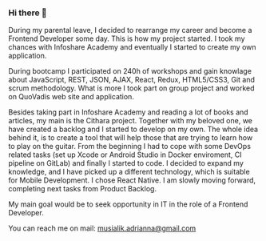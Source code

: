 ### Hi there 👋

During my parental leave, I decided to rearrange my career and become a Frontend Developer some day. This is how my project started. I took my chances with Infoshare Academy and eventually I started to create my own application. 

During bootcamp I participated on 240h of workshops and gain knowlage about JavaScript, REST, JSON, AJAX, React, Redux, HTML5/CSS3, Git and scrum methodology. What is more I took part on group project and worked on QuoVadis web site and application. 

Besides taking part in Infoshare Academy and reading a lot of books and articles, my main is the Cithara project. Together with my beloved one, we have created a backlog and I started to develop on my own. The whole idea behind it, is to create a tool that will help those that are trying to learn how to play on the guitar. From the beginning I had to cope with some DevOps related tasks (set up Xcode or Android Studio in Docker enviroment, CI pipeline on GitLab) and finally I started to code. I decided to expand my knowledge, and I have picked up a different technology, which is suitable for Mobile Development. I chose React Native. I am slowly moving forward, completing next tasks from Product Backlog.

My main goal would be to seek opportunity in IT in the role of a Frontend Developer. 

You can reach me on mail: musialik.adrianna@gmail.com
